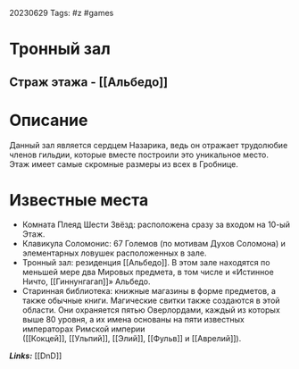 20230629
Tags: #z #games 
# Тронный зал 

## Страж этажа - [[Альбедо]]

# Описание

Данный зал является сердцем Назарика, ведь он отражает трудолюбие членов гильдии, которые вместе построили это уникальное место. Этаж имеет самые скромные размеры из всех в Гробнице.

# Известные места

- Комната Плеяд Шести Звёзд: расположена сразу за входом на 10-ый Этаж.
- Клавикула Соломонис: 67 Големов (по мотивам Духов Соломона) и элементарных ловушек расположенных в зале.
- Тронный зал: резиденция [[Альбедо]]. В этом зале находятся по меньшей мере два Мировых предмета, в том числе и «Истинное Ничто, [[Гиннунгагап]]» Альбедо.
- Старинная библиотека: книжные магазины в форме предметов, а также обычные книги. Магические свитки также создаются в этой области. Они охраняется пятью Оверлордами, каждый из которых выше 80 уровня, а их имена основаны на пяти известных императорах Римской империи ([[Кокцей]], [[Ульпий]], [[Элий]], [[Фульв]] и [[Аврелий]]).

***Links:*** [[DnD]] 

